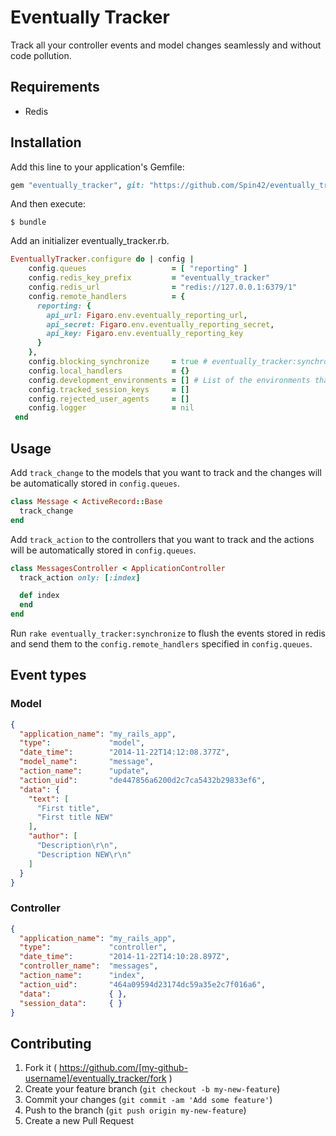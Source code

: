 # Eventually Tracker

Track all your controller events and model changes seamlessly and without code pollution.

## Requirements

* Redis

## Installation

Add this line to your application's Gemfile:

```ruby
gem "eventually_tracker", git: "https://github.com/Spin42/eventually_tracker.git"
```

And then execute:

    $ bundle

Add an initializer eventually_tracker.rb.

```ruby
EventuallyTracker.configure do | config |
    config.queues                   = [ "reporting" ]
    config.redis_key_prefix         = "eventually_tracker"
    config.redis_url                = "redis://127.0.0.1:6379/1"
    config.remote_handlers          = {
      reporting: {
        api_url: Figaro.env.eventually_reporting_url,
        api_secret: Figaro.env.eventually_reporting_secret,
        api_key: Figaro.env.eventually_reporting_key
      }
    },
    config.blocking_synchronize     = true # eventually_tracker:synchronize blocks when there is no event
    config.local_handlers           = {}
    config.development_environments = [] # List of the environments that are not tracked
    config.tracked_session_keys     = []
    config.rejected_user_agents     = []
    config.logger                   = nil
 end
```

## Usage

Add `track_change` to the models that you want to track and the changes will be automatically stored in `config.queues`.

```ruby
class Message < ActiveRecord::Base
  track_change
end
```

Add `track_action` to the controllers that you want to track and the actions will be automatically stored in `config.queues`.

```ruby
class MessagesController < ApplicationController
  track_action only: [:index]

  def index
  end
end
```

Run `rake eventually_tracker:synchronize` to flush the events stored in redis and send them to the `config.remote_handlers` specified in `config.queues`.

## Event types

### Model

```json
{
  "application_name": "my_rails_app",
  "type":             "model",
  "date_time":        "2014-11-22T14:12:08.377Z",
  "model_name":       "message",
  "action_name":      "update",
  "action_uid":       "de447856a6200d2c7ca5432b29833ef6",
  "data": {
    "text": [
      "First title",
      "First title NEW"
    ],
    "author": [
      "Description\r\n",
      "Description NEW\r\n"
    ]
  }
}
```

### Controller

```json
{
  "application_name": "my_rails_app",
  "type":             "controller",
  "date_time":        "2014-11-22T14:10:28.897Z",
  "controller_name":  "messages",
  "action_name":      "index",
  "action_uid":       "464a09594d23174dc59a35e2c7f016a6",
  "data":             { },
  "session_data":     { }
}
```

## Contributing

1. Fork it ( https://github.com/[my-github-username]/eventually_tracker/fork )
2. Create your feature branch (`git checkout -b my-new-feature`)
3. Commit your changes (`git commit -am 'Add some feature'`)
4. Push to the branch (`git push origin my-new-feature`)
5. Create a new Pull Request
